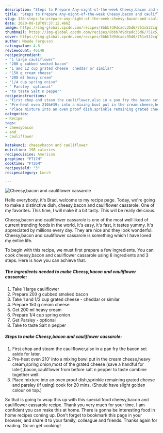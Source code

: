 ```yaml
---
description: "Steps to Prepare Any-night-of-the-week Cheesy,bacon and cauliflower cassarole"
title: "Steps to Prepare Any-night-of-the-week Cheesy,bacon and cauliflower cassarole"
slug: 338-steps-to-prepare-any-night-of-the-week-cheesy-bacon-and-cauliflower-cassarole
date: 2020-08-18T09:37:12.466Z
image: https://img-global.cpcdn.com/recipes/8bbb7d9dcadc35d6/751x532cq70/cheesybacon-and-cauliflower-cassarole-recipe-main-photo.jpg
thumbnail: https://img-global.cpcdn.com/recipes/8bbb7d9dcadc35d6/751x532cq70/cheesybacon-and-cauliflower-cassarole-recipe-main-photo.jpg
cover: https://img-global.cpcdn.com/recipes/8bbb7d9dcadc35d6/751x532cq70/cheesybacon-and-cauliflower-cassarole-recipe-main-photo.jpg
author: Maude Ferguson
ratingvalue: 4.8
reviewcount: 46148
recipeingredient:
- "1 large cauliflower"
- "200 g cubbed smoked bacon"
- "1 and 12 cup grated cheese  cheddar or similar"
- "150 g cream cheese"
- "200 ml heavy cream"
- "1/4 cup spring onion"
- " Parsley  optional"
- "to taste Salt n pepper"
recipeinstructions:
- "First chop and steam the cauliflower,also in a pan fry the bacon set aside for later."
- "Pre-heat oven 210&#39; into a mixing bowl put in the cream cheese,heavy cream,spring onion,most of the grated cheese (save a handful for later),bacon,cauliflower from before salt n pepper to taste combine together well."
- "Place mixture into an oven proof dish,sprinkle remaining grated cheese and parsley (if using) cook for 20 mins. (Should have slight golden colour on top.)"
categories:
- Recipe
tags:
- cheesybacon
- and
- cauliflower

katakunci: cheesybacon and cauliflower 
nutrition: 198 calories
recipecuisine: American
preptime: "PT17M"
cooktime: "PT36M"
recipeyield: "3"
recipecategory: Lunch

---
```



![Cheesy,bacon and cauliflower cassarole](https://img-global.cpcdn.com/recipes/8bbb7d9dcadc35d6/751x532cq70/cheesybacon-and-cauliflower-cassarole-recipe-main-photo.jpg)

Hello everybody, it's Brad, welcome to my recipe page. Today, we're going to make a distinctive dish, cheesy,bacon and cauliflower cassarole. One of my favorites. This time, I will make it a bit tasty. This will be really delicious.



Cheesy,bacon and cauliflower cassarole is one of the most well liked of current trending foods in the world. It's easy, it's fast, it tastes yummy. It's appreciated by millions every day. They are nice and they look wonderful. Cheesy,bacon and cauliflower cassarole is something which I have loved my entire life.


To begin with this recipe, we must first prepare a few ingredients. You can cook cheesy,bacon and cauliflower cassarole using 8 ingredients and 3 steps. Here is how you can achieve that.

<!--inarticleads1-->

##### The ingredients needed to make Cheesy,bacon and cauliflower cassarole:

1. Take 1 large cauliflower
1. Prepare 200 g cubbed smoked bacon
1. Take 1 and 1/2 cup grated cheese - cheddar or similar
1. Prepare 150 g cream cheese
1. Get 200 ml heavy cream
1. Prepare 1/4 cup spring onion
1. Get  Parsley - optional
1. Take to taste Salt n pepper




<!--inarticleads2-->

##### Steps to make Cheesy,bacon and cauliflower cassarole:

1. First chop and steam the cauliflower,also in a pan fry the bacon set aside for later.
1. Pre-heat oven 210&#39; into a mixing bowl put in the cream cheese,heavy cream,spring onion,most of the grated cheese (save a handful for later),bacon,cauliflower from before salt n pepper to taste combine together well.
1. Place mixture into an oven proof dish,sprinkle remaining grated cheese and parsley (if using) cook for 20 mins. (Should have slight golden colour on top.)




So that is going to wrap this up with this special food cheesy,bacon and cauliflower cassarole recipe. Thank you very much for your time. I am confident you can make this at home. There is gonna be interesting food in home recipes coming up. Don't forget to bookmark this page in your browser, and share it to your family, colleague and friends. Thanks again for reading. Go on get cooking!
